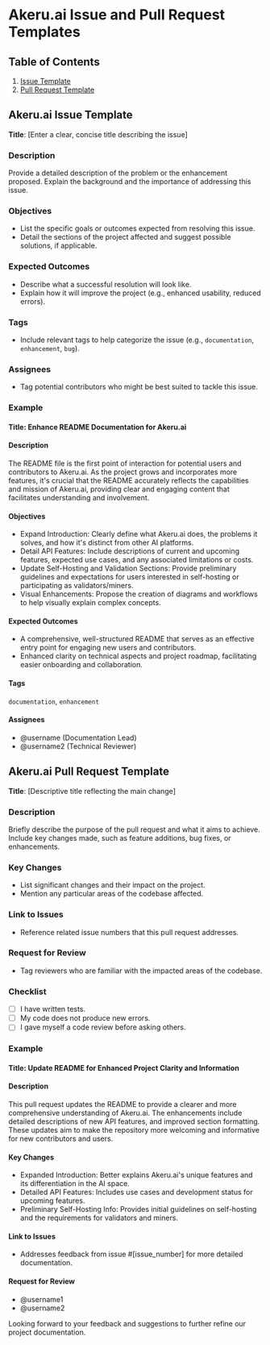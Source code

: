 # Akeru.ai Issue and Pull Request Templates

## Table of Contents

1. [Issue Template](#akeruai-issue-template)
2. [Pull Request Template](#akeruai-pull-request-template)

## Akeru.ai Issue Template

**Title**: [Enter a clear, concise title describing the issue]

### Description

Provide a detailed description of the problem or the enhancement proposed. Explain the background and the importance of addressing this issue.

### Objectives

- List the specific goals or outcomes expected from resolving this issue.
- Detail the sections of the project affected and suggest possible solutions, if applicable.

### Expected Outcomes

- Describe what a successful resolution will look like.
- Explain how it will improve the project (e.g., enhanced usability, reduced errors).

### Tags

- Include relevant tags to help categorize the issue (e.g., `documentation`, `enhancement`, `bug`).

### Assignees

- Tag potential contributors who might be best suited to tackle this issue.

### Example

#### Title: Enhance README Documentation for Akeru.ai

#### Description

The README file is the first point of interaction for potential users and contributors to Akeru.ai. As the project grows and incorporates more features, it's crucial that the README accurately reflects the capabilities and mission of Akeru.ai, providing clear and engaging content that facilitates understanding and involvement.

#### Objectives

- Expand Introduction: Clearly define what Akeru.ai does, the problems it solves, and how it's distinct from other AI platforms.
- Detail API Features: Include descriptions of current and upcoming features, expected use cases, and any associated limitations or costs.
- Update Self-Hosting and Validation Sections: Provide preliminary guidelines and expectations for users interested in self-hosting or participating as validators/miners.
- Visual Enhancements: Propose the creation of diagrams and workflows to help visually explain complex concepts.

#### Expected Outcomes

- A comprehensive, well-structured README that serves as an effective entry point for engaging new users and contributors.
- Enhanced clarity on technical aspects and project roadmap, facilitating easier onboarding and collaboration.

#### Tags

`documentation`, `enhancement`

#### Assignees

- @username (Documentation Lead)
- @username2 (Technical Reviewer)

## Akeru.ai Pull Request Template

**Title**: [Descriptive title reflecting the main change]

### Description

Briefly describe the purpose of the pull request and what it aims to achieve. Include key changes made, such as feature additions, bug fixes, or enhancements.

### Key Changes

- List significant changes and their impact on the project.
- Mention any particular areas of the codebase affected.

### Link to Issues

- Reference related issue numbers that this pull request addresses.

### Request for Review

- Tag reviewers who are familiar with the impacted areas of the codebase.

### Checklist

- [ ] I have written tests.
- [ ] My code does not produce new errors.
- [ ] I gave myself a code review before asking others.

### Example

#### Title: Update README for Enhanced Project Clarity and Information

#### Description

This pull request updates the README to provide a clearer and more comprehensive understanding of Akeru.ai. The enhancements include detailed descriptions of new API features, and improved section formatting. These updates aim to make the repository more welcoming and informative for new contributors and users.

#### Key Changes

- Expanded Introduction: Better explains Akeru.ai's unique features and its differentiation in the AI space.
- Detailed API Features: Includes use cases and development status for upcoming features.
- Preliminary Self-Hosting Info: Provides initial guidelines on self-hosting and the requirements for validators and miners.

#### Link to Issues

- Addresses feedback from issue #[issue_number] for more detailed documentation.

#### Request for Review

- @username1
- @username2

Looking forward to your feedback and suggestions to further refine our project documentation.
